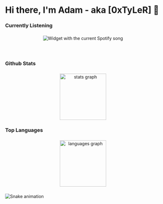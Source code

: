 <h1 align="left">Hi there, I'm Adam - aka [0xTyLeR] 👋</h1>

###

<h3 align="left">Currently Listening</h3>

###

<div align="center">
  <img src="https://spotify-readme-8ke4rhne0-ademdayekh32-gmailcom.vercel.app/api/spotify?" alt="Widget with the current Spotify song"  />
</div>

###

<br clear="both">

<h3 align="left">Github Stats</h3>

###

<div align="center">
  <img src="https://github-readme-stats.vercel.app/api?username=0xTyLeR&hide_title=false&hide_rank=false&show_icons=true&include_all_commits=true&count_private=true&disable_animations=false&theme=dracula&locale=en&hide_border=false&order=1" height="150" alt="stats graph"  />
</div>

###

<h3 align="left">Top Languages</h3>

###

<div align="center">
  <img src="https://github-readme-stats.vercel.app/api/top-langs?username=0xTyLeR&locale=en&hide_title=false&layout=compact&card_width=320&langs_count=5&theme=dracula&hide_border=false&order=2" height="150" alt="languages graph"  />
</div>

###

<img src="https://raw.githubusercontent.com/0xTyLeR/0xTyLeR/output/snake.svg" alt="Snake animation" />

###
